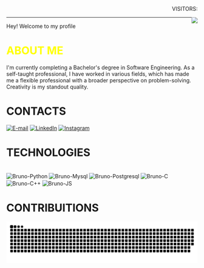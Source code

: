 <p align="right">VISITORS:</p>
<p align="right"><img align="right"src="https://profile-counter.glitch.me/brumartinelli/count.svg"/></p>
   </p><hr>

Hey! Welcome to my profile 

# <span style="color: yellow;">ABOUT ME</span>
I'm currently completing a Bachelor's degree in Software Engineering. As a self-taught professional, I have worked in various fields, which has made me a flexible professional with a broader perspective on problem-solving. Creativity is my standout quality.

# CONTACTS

[![E-mail](https://img.shields.io/badge/-Email-000?style=for-the-badge&logo=microsoft-outlook&logoColor=FF00F6&color:FFF)](mailto:brunocezar20@gmail.com)
[![LinkedIn](https://img.shields.io/badge/-LinkedIn-000?style=for-the-badge&logo=linkedin&logoColor=FF00F6&color:FFF)](https://www.linkedin.com/in/brumartinelli/)
[![Instagram](https://img.shields.io/badge/-Instagram-000?style=for-the-badge&logo=instagram&logoColor=FF00F6&color:FFF)](https://www.instagram.com/brumarte/)


# TECHNOLOGIES

<div style="display: inline_block"><br>
  <img align="center" alt="Bruno-Python" height="60" width="80" src="https://cdn.jsdelivr.net/gh/devicons/devicon@latest/icons/python/python-plain-wordmark.svg">
  <img align="center" alt="Bruno-Mysql" height="60" width="80" src="https://cdn.jsdelivr.net/gh/devicons/devicon@latest/icons/mysql/mysql-original.svg">
    <img align="center" alt="Bruno-Postgresql" height="60" width="80" src="https://cdn.jsdelivr.net/gh/devicons/devicon@latest/icons/postgresql/postgresql-plain-wordmark.svg">
  <img align="center" alt="Bruno-C" height="60" width="80" src="https://cdn.jsdelivr.net/gh/devicons/devicon@latest/icons/c/c-plain.svg">
  <img align="center" alt="Bruno-C++" height="60" width="80" src="https://cdn.jsdelivr.net/gh/devicons/devicon@latest/icons/cplusplus/cplusplus-plain.svg">
  <img align="center" alt="Bruno-JS" height="60" width="80" src="https://cdn.jsdelivr.net/gh/devicons/devicon@latest/icons/javascript/javascript-original.svg">
</div>


# CONTRIBUITIONS 
<picture align="center">
  <source media="(prefers-color-scheme: dark)" srcset="https://raw.githubusercontent.com/brumartinelli/brumartinelli/output/github-contribution-grid-snake-dark.svg">
  <source media="(prefers-color-scheme: light)" srcset="https://raw.githubusercontent.com/brumartinelli/brumartinelli/output/github-contribution-grid-snake-dark.svg">
  <img align="center" alt="github contribution grid snake animation" src="https://raw.githubusercontent.com/brumartinelli/brumartinelli/output/github-contribution-grid-snake.svg">
</picture>
